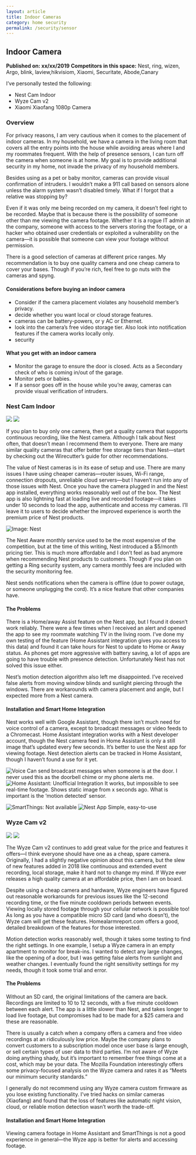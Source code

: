 ```yaml
---
layout: article
title: Indoor Cameras
category: home security
permalink: /security/sensor
---
```


## Indoor Camera
**Published on: xx/xx/2019**
**Competitors in this space:** Nest, ring, wizen, Argo, blink, laview,hikvisiom, Xiaomi, Securitate, Abode,Canary 

I’ve personally tested the following:

- Nest Cam Indoor 
- Wyze Cam v2
- Xiaomi Xiaofang 1080p Camera

### Overview
For privacy reasons, I am very cautious when it comes to the placement of indoor cameras. In my household, we have a camera in the living room that covers all the entry points into the house while avoiding areas where I and my roommates frequent. With the help of presence sensors, I can turn off the camera when someone is at home. My goal is to provide additional security in my home, not invade the privacy of my household members.

Besides using as a pet or baby monitor, cameras can provide visual confirmation of intruders. I wouldn’t make a 911 call based on sensors alone unless the alarm system wasn’t disabled timely. What if I forgot that a relative was stopping by? 

Even if it was only me being recorded on my camera, it doesn’t feel right to be recorded. Maybe that is because there is the possibility of someone other than me viewing the camera footage. Whether it is a rogue IT admin at the company, someone with access to the servers storing the footage, or a hacker who obtained user credentials or exploited a vulnerability on the camera—it is possible that someone can view your footage without permission.

There is a good selection of cameras at different price ranges. My recommendation is to buy one quality camera and one cheap camera to cover your bases. Though if you’re rich, feel free to go nuts with the cameras and spyng.

#### Considerations before buying an indoor camera

- Consider if the camera placement violates any household member’s privacy.
- decide whether you want local or cloud storage features.
- cameras can be battery-powers, or y AC or Ethernet.
- look into the camera’s free video storage tier. Also look into notification features if the camera works locally only.
- security

#### What you get with an indoor camera

- Monitor the garage to ensure the door is closed. Acts as a  Secondary check of who is coming in/out of the garage.
- Monitor pets or babies.
- If a sensor goes off in the house while you’re away, cameras can provide visual verification of intruders.



### Nest Cam Indoor
![](https://d2mxuefqeaa7sj.cloudfront.net/s_6F2D06D13ED5B646A7B3ABF92554F4B018DC3C58310A9D7A5EC1772E423FF837_1551641226764_nest_logo.png)
![](https://d2mxuefqeaa7sj.cloudfront.net/s_6F2D06D13ED5B646A7B3ABF92554F4B018DC3C58310A9D7A5EC1772E423FF837_1551641235536_indoor_camera-nest-photo01.jpg)


If you plan to buy only one camera, then get a quality camera that supports continuous recording, like the Nest camera.  Although I talk about Nest often, that doesn’t mean I recommend them to everyone. There are many similar quality cameras that offer better free storage tiers than Nest—start by checking out the Wirecutter’s guide for other recommendations.

The value of Nest cameras is in its ease of setup and use. There are many issues I have using cheaper cameras—router issues, Wi-Fi range, connection dropouts, unreliable cloud servers—but I haven’t run into any of those issues with Nest. Once you have the camera plugged in and the Nest app installed, everything works reasonably well out of the box. The Nest app is also lightning fast at loading live and recorded footage—it takes under 10 seconds to load the app, authenticate and access my cameras. I’ll leave it to users to decide whether the improved experience is worth the premium price of Nest products.


![Image: Nest](https://d2mxuefqeaa7sj.cloudfront.net/s_6F2D06D13ED5B646A7B3ABF92554F4B018DC3C58310A9D7A5EC1772E423FF837_1551647825748_nest_aware.png)


The Nest Aware monthly service used to be the most expensive of the competition, but at the time of this writing,  Nest introduced a $5/month pricing tier. This is much more affordable and I don’t feel as bad anymore when recommending Nest products to customers. Though if you plan on getting a Ring security system, any camera monthly fees are included with the security monitoring fee. 

Nest sends notifications when the camera is offline (due to power outage, or someone unplugging the cord). It’s a nice feature that other companies have.

#### The Problems
There is a Home/away Assist feature on the Nest app, but I found it doesn’t work reliably. There were a few times when I received an alert and opened the app to see my roommate watching TV in the living room. I’ve done my own testing of the feature (Home Assistant integration gives you access to this data) and found it can take hours for Nest to update to Home or Away status. As phones get more aggressive with battery saving, a lot of apps are going to have trouble with presence detection. Unfortunately Nest has not solved this issue either.

Nest’s motion detection algorithm also left me disappointed. I’ve received false alerts from moving window blinds and sunlight piercing through the windows. There are workarounds with camera placement and angle, but I expected more from a Nest camera.

#### Installation and Smart Home Integration
Nest works well with Google Assistant, though there isn’t much need for voice control of a camera, except to broadcast messages or video feeds to a Chromecast. Home Assistant integration works with a Nest developer account, though the Nest camera feed in Home Assistant is only a still image that’s updated every few seconds. It’s better to use the Nest app for viewing footage. Nest detection alerts can be tracked in Home Assistant, though I haven’t found a use for it yet.


![Voice Can send broadcast messages when someone is at the door. I never used this as the doorbell chime  or my phone alerts me.](https://d2mxuefqeaa7sj.cloudfront.net/s_6F2D06D13ED5B646A7B3ABF92554F4B018DC3C58310A9D7A5EC1772E423FF837_1543622841706_google_assistant.jpg)
![Home Assistant: Unofficial Integration It works, but impossible to see real-time footage. Shows static image from x seconds ago. What is important is the ‘motion detected’ sensor.](https://d2mxuefqeaa7sj.cloudfront.net/s_6F2D06D13ED5B646A7B3ABF92554F4B018DC3C58310A9D7A5EC1772E423FF837_1543439529159_ha-thermostat.PNG)

![SmartThings: Not available](https://d2mxuefqeaa7sj.cloudfront.net/s_6F2D06D13ED5B646A7B3ABF92554F4B018DC3C58310A9D7A5EC1772E423FF837_1551564434175_not_available.png)
![Nest App Simple, easy-to-use](https://d2mxuefqeaa7sj.cloudfront.net/s_6F2D06D13ED5B646A7B3ABF92554F4B018DC3C58310A9D7A5EC1772E423FF837_1551648353644_indoor_camera-nest-app01.jpg)

### Wyze Cam v2
![](https://d2mxuefqeaa7sj.cloudfront.net/s_6F2D06D13ED5B646A7B3ABF92554F4B018DC3C58310A9D7A5EC1772E423FF837_1551650780834_wyze_logo.png)
![](https://d2mxuefqeaa7sj.cloudfront.net/s_6F2D06D13ED5B646A7B3ABF92554F4B018DC3C58310A9D7A5EC1772E423FF837_1551650838058_indoor_camera-wyze-photo01.jpg)


The Wyze Cam v2 continues to add great value for the price and features it offers—I think everyone should have one as a cheap, spare camera. Originally, I had a slightly negative opinion about this camera, but the slew of new features added in 2018 like continuous and extended event recording, local storage, make it hard not to change my mind. If Wyze ever releases a high quality camera at an affordable price, then I am on board.

Despite using a cheap camera and hardware, Wyze engineers have figured out reasonable workarounds for previous issues like the 12-second recording time, or the five minute cooldown periods between events. Viewing locally stored footage through your cellular network is possible too! As long as you have a compatible micro SD card (and who doesn’t), the Wyze cam will get these features. Homealarmreport.com offers a good, detailed breakdown of the features for those interested.

Motion detection works reasonably well, though it takes some testing to find the right settings. In one example, I setup a Wyze camera in an empty apartment to monitor for break-ins. I wanted to detect any large changes, like the opening of a door, but I was getting false alerts from sunlight and weather changes. I eventually found the right sensitivity settings for my needs, though it took some trial and error.

#### The Problems
Without an SD card, the original limitations of the camera are back. Recordings are limited to 10 to 12 seconds, with a five minute cooldown between each alert. The app is a little slower than Nest, and takes longer to load live footage, but compromises had to be made for a $25 camera and these are reasonable.

There is usually a catch when a company offers a camera and free video recordings at an ridiculously low price. Maybe the company plans to convert customers to a subscription model once user base is large enough, or sell certain types of user data to third parties. I’m not aware of Wyze doing anything shady, but it’s important to remember free things come at a cost, which may be your data. The Mozilla Foundation interestingly offers some privacy-focused analysis on the Wyze camera and rates it as “Meets our minimum security standards.”

I generally do not recommend using any Wyze camera custom firmware as you lose existing functionality. I’ve tried hacks on similar cameras (Xiaofang) and found that the loss of features like automatic night vision, cloud, or reliable motion detection wasn’t worth the trade-off.

#### Installation and Smart Home Integration
Viewing camera footage in Home Assistant and SmartThings is not a good experience in general—the Wyze app is better for alerts and accessing footage.